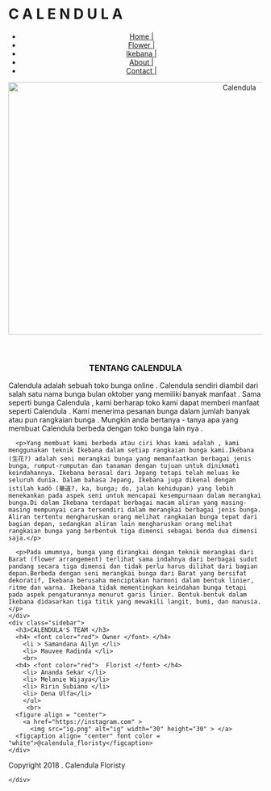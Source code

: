 
<!DOCTYPE html>
<html lang="en">
<head>
	<meta charset="UTF-8">
	<title>Document</title>
	<link rel="stylesheet" href="UAS.css">
</head>

<body>  
  <header>    
    <div class="navigasi">
      <h1 align="left">  C A L E N D U L A </h1>
      <ul>
          <li><a href="#">Home |</a></li>
          <li><a href="#">Flower |</a></li>
          <li><a href="#">Ikebana |</a></li>
          <li><a href="#">About |</a></li>
          <li><a href="#">Contact |</a></li>
      </ul>
    <div class= "floristy">
    <img src="bunga.jpg" alt="Calendula" width="900px" height="500px" >
    </div>
  </header>

  <main> 
    <div class="konten">
      <h3 align="center">TENTANG  CALENDULA</h3>
      <p> Calendula adalah sebuah toko bunga online . Calendula sendiri diambil dari salah satu nama bunga bulan oktober yang memiliki banyak manfaat . Sama seperti bunga Calendula , kami berharap toko kami dapat memberi manfaat seperti Calendula . Kami menerima pesanan bunga dalam jumlah banyak atau pun rangkaian bunga . Mungkin anda bertanya - tanya apa yang membuat Calendula berbeda dengan toko bunga lain nya . </p>

      <p>Yang membuat kami berbeda atau ciri khas kami adalah , kami menggunakan teknik Ikebana dalam setiap rangkaian bunga kami.Ikébana (生花?) adalah seni merangkai bunga yang memanfaatkan berbagai jenis bunga, rumput-rumputan dan tanaman dengan tujuan untuk dinikmati keindahannya. Ikebana berasal dari Jepang tetapi telah meluas ke seluruh dunia. Dalam bahasa Jepang, Ikebana juga dikenal dengan istilah kadō (華道?, ka, bunga; do, jalan kehidupan) yang lebih menekankan pada aspek seni untuk mencapai kesempurnaan dalam merangkai bunga.Di dalam Ikebana terdapat berbagai macam aliran yang masing-masing mempunyai cara tersendiri dalam merangkai berbagai jenis bunga. Aliran tertentu mengharuskan orang melihat rangkaian bunga tepat dari bagian depan, sedangkan aliran lain mengharuskan orang melihat rangkaian bunga yang berbentuk tiga dimensi sebagai benda dua dimensi saja.</p>

      <p>Pada umumnya, bunga yang dirangkai dengan teknik merangkai dari Barat (flower arrangement) terlihat sama indahnya dari berbagai sudut pandang secara tiga dimensi dan tidak perlu harus dilihat dari bagian depan.Berbeda dengan seni merangkai bunga dari Barat yang bersifat dekoratif, Ikebana berusaha menciptakan harmoni dalam bentuk linier, ritme dan warna. Ikebana tidak mementingkan keindahan bunga tetapi pada aspek pengaturannya menurut garis linier. Bentuk-bentuk dalam Ikebana didasarkan tiga titik yang mewakili langit, bumi, dan manusia.</p> 
    </div>
    <div class="sidebar">
      <h3>CALENDULA'S TEAM </h3>
      <h4> <font color="red"> Owner </font> </h4>
        <li > Samandana Ailyn </li>
        <li> Mauvee Radinda </li>
        <br>
      <h4> <font color="red">  Florist </font> </h4>
        <li> Ananda Sekar </li>
        <li> Melanie Wijaya</li>
        <li> Ririn Subiano </li>
        <li> Dena Ulfa</li>
        </ul>
         <br>
      <figure align = "center">
        <a href="https://instagram.com" >
          <img src="ig.png" alt="ig" width="30" height="30" > </a>
      <figcaption align= "center" font color = "white">@calendula_floristy</figcaption>
    </div>
  </main>
  <footer>
    <div class="footer">
      <p>Copyright 2018 . Calendula Floristy </p>
      
    </div>
  </footer>
</body>

</html>
